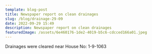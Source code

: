 ```yaml
---
template: blog-post
title: Newspaper report on clean drainages
slug: /blog/drainage-29-09
date: 2022-09-29 15:49
description: Newspaper report on clean drainages
featuredImage: /assets/6e460176-1de2-4019-b5c6-cdcced166a01.jpeg
---
```

Drainages were cleared near House No: 1-9-1063
